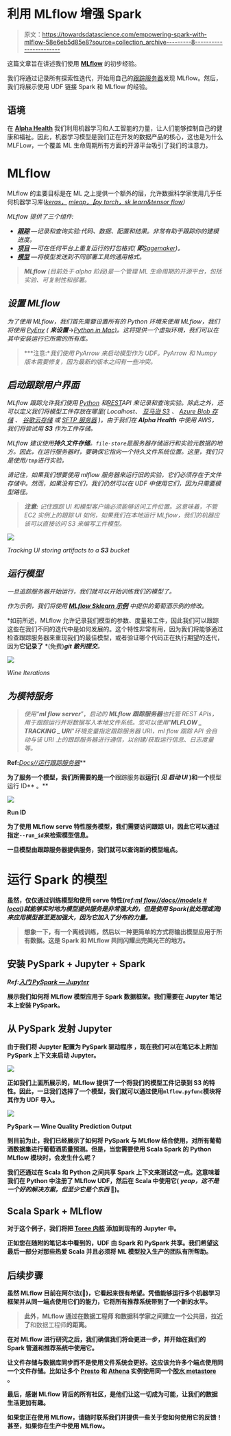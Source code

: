 # 利用 MLflow 增强 Spark

> 原文：<https://towardsdatascience.com/empowering-spark-with-mlflow-58e6eb5d85e8?source=collection_archive---------8----------------------->

这篇文章旨在讲述我们使用 [**MLflow**](https://mlflow.org) 的初步经验。

我们将通过记录所有探索性迭代，开始用自己的[跟踪服务器](https://mlflow.org/docs/latest/tracking.html)发现 MLflow。然后，我们将展示使用 UDF 链接 Spark 和 MLflow 的经验。

## 语境

在 [**Alpha Health**](http://alpha.company/moonshots/alpha-health) 我们利用机器学习和人工智能的力量，让人们能够控制自己的健康和福祉。因此，机器学习模型是我们正在开发的数据产品的核心，这也是为什么 MLFLow，一个覆盖 ML 生命周期所有方面的开源平台吸引了我们的注意力。

# MLflow

MLflow 的主要目标是在 ML 之上提供一个额外的层，允许数据科学家使用几乎任何机器学习库([](https://github.com/h2oai)*[*keras，*](https://keras.io/) [*mleap，*](http://mleap-docs.combust.ml/)[*【py torch，*](https://pytorch.org/)[*sk learn&*](http://scikit-learn.org/stable/)[*tensor flow*](https://www.tensorflow.org/))*

*MLflow 提供了三个组件:*

*   *[**跟踪**](https://mlflow.org/docs/latest/tracking.html) —记录和查询实验:代码、数据、配置和结果。非常有助于跟踪你的建模进度。*
*   *[**项目**](https://mlflow.org/docs/latest/projects.html) —可在任何平台上重复运行的打包格式( ***即***[*Sagemaker*](https://aws.amazon.com/sagemaker))。*
*   *[**模型**](https://mlflow.org/docs/latest/models.html) —将模型发送到不同部署工具的通用格式。*

> ***MLflow** (目前处于 alpha 阶段)是一个管理 ML 生命周期的开源平台，包括实验、可复制性和部署。*

## *设置 MLflow*

*为了使用 MLflow，我们首先需要设置所有的 Python 环境来使用 MLflow，我们将使用 [PyEnv](https://github.com/pyenv/pyenv) *(* ***来设置****→*[*Python in Mac)*](https://gist.github.com/chris-zen/9e61db6924bd37fbe414f648614ca4c5)。这将提供一个虚拟环境，我们可以在其中安装运行它所需的所有库。*

> ***注意:**我们使用 PyArrow 来启动模型作为 UDF。PyArrow 和 Numpy 版本需要修复，因为最新的版本之间有一些冲突。*

## *启动跟踪用户界面*

*MLflow 跟踪允许我们使用 [Python](https://mlflow.org/docs/latest/python_api/index.html#python-api) 和[REST](https://mlflow.org/docs/latest/rest-api.html#rest-api)API 来记录和查询实验。除此之外，还可以定义我们将模型工件存放在哪里( *Localhost、* [*亚马逊 S3*](https://mlflow.org/docs/latest/tracking.html#amazon-s3) *、* [*Azure Blob 存储*](https://mlflow.org/docs/latest/tracking.html#azure-blob-storage) *、* [*谷歌云存储*](https://mlflow.org/docs/latest/tracking.html#google-cloud-storage) *或* [*SFTP 服务器*](https://mlflow.org/docs/latest/tracking.html#sftp-server) )。由于我们在 **Alpha Health** 中使用 AWS，我们将尝试用 **S3** 作为工件存储。*

*MLflow 建议使用**持久文件存储**。`file-store`是服务器存储运行和实验元数据的地方。因此，在运行服务器时，要确保它指向一个持久文件系统位置。这里，我们只是使用`/tmp`进行实验。*

*请记住，如果我们想要使用 mlflow 服务器来运行旧的实验，它们必须存在于文件存储中。然而，如果没有它们，我们仍然可以在 UDF 中使用它们，因为只需要模型路径。*

> ****注意:*** 记住跟踪 UI 和模型客户端必须能够访问工件位置。这意味着，不管 EC2 实例上的跟踪 UI 如何，如果我们在本地运行 MLflow，我们的机器应该可以直接访问 S3 来编写工件模型。*

*![](img/94aac38ad2750c47a3bcf281a8aed5c7.png)*

*Tracking UI storing artifacts to a **S3** bucket*

## *运行模型*

*一旦追踪服务器开始运行，我们就可以开始训练我们的模型了。*

*作为示例，我们将使用 [***MLflow Sklearn 示例***](https://github.com/mlflow/mlflow/blob/master/examples/sklearn_elasticnet_wine/train.py) 中提供的葡萄酒示例的修改。*

*如前所述，MLflow 允许记录我们模型的参数、度量和工件，因此我们可以跟踪这些在我们不同的迭代中是如何发展的。这个特性非常有用，因为我们将能够通过检查跟踪服务器来重现我们的最佳模型，或者验证哪个代码正在执行期望的迭代，因为**它记录了** *(免费)***git 散列提交**。*

*![](img/db37fe2fdc28242ce600f86007709b6c.png)*

*Wine Iterations*

## *为模特服务*

> *使用“***ml flow server****”，*启动的 **MLflow 跟踪服务器**也托管 REST APIs，用于跟踪运行并将数据写入本地文件系统。您可以使用"***MLFLOW _ TRACKING _ URI****"*环境变量指定跟踪服务器 URI，ml flow 跟踪 API 会自动与该 URI 上的跟踪服务器进行通信，以创建/获取运行信息、日志度量等。*

****Ref:****[*Docs//运行跟踪服务器*](https://mlflow.org/docs/latest/tracking.html#running-a-tracking-server)**

**为了服务一个模型，我们所需要的是一个**跟踪服务器**运行( ***见*** *启动 UI* )和一个**模型运行 ID** 。**

**![](img/b454df10ed7d7dc113bc1cbb1d86ee87.png)**

**Run ID**

**为了使用 **MLflow serve 特性**服务模型，我们需要访问跟踪 UI，因此它可以通过指定`--run_id`来检索模型信息。**

**一旦模型由跟踪服务器提供服务，我们就可以查询新的模型端点。**

# **运行 Spark 的模型**

**虽然，仅仅通过训练模型和使用 serve 特性(***ref:****[*ml flow//docs//models # local*](https://mlflow.org/docs/latest/models.html#local))就能够实时地为模型提供服务是非常强大的，但是使用 Spark(批处理或流)来应用模型甚至更加强大，因为它加入了分布的力量。***

> **想象一下，有一个离线训练，然后以一种更简单的方式将输出模型应用于所有数据。这是 Spark 和 MLflow 共同闪耀出完美光芒的地方。**

## **安装 PySpark + Jupyter + Spark**

*****Ref:***[*入门 PySpark — Jupyter*](https://blog.sicara.com/get-started-pyspark-jupyter-guide-tutorial-ae2fe84f594f)**

**展示我们如何将 MLflow 模型应用于 Spark 数据框架。我们需要在 Jupyter 笔记本上安装 PySpark。**

## **从 PySpark 发射 Jupyter**

**由于我们将 Jupyter 配置为 PySpark 驱动程序 ，现在我们可以在笔记本上附加 PySpark 上下文来启动 Jupyter。**

**![](img/c9da064569805024075c9207190e4857.png)**

**正如我们上面所展示的，MLflow 提供了一个将我们的模型工件记录到 S3 的特性。因此，一旦我们选择了一个模型，我们就可以通过使用`mlflow.pyfunc`模块将其作为 UDF 导入。**

**![](img/e61723319696d0af5a93a2f86d0797e7.png)**

**PySpark — Wine Quality Prediction Output**

**到目前为止，我们已经展示了如何将 PySpark 与 MLflow 结合使用，对所有葡萄酒数据集进行葡萄酒质量预测。但是，当您需要使用 Scala Spark 的 Python MLflow 模块时，会发生什么呢？**

**我们还通过在 Scala 和 Python 之间共享 Spark 上下文来测试这一点。这意味着我们在 Python 中注册了 MLflow UDF，然后在 Scala 中使用它( *yeap，这不是一个好的解决方案，但至少它是个东西* **🍭**)。**

## **Scala Spark + MLflow**

**对于这个例子，我们将把 [**Toree 内核**](https://toree.apache.org/) 添加到现有的 Jupyter 中。**

**正如您在随附的笔记本中看到的，UDF 由 Spark 和 PySpark 共享。我们希望这最后一部分对那些热爱 Scala 并且必须将 ML 模型投入生产的团队有所帮助。**

## **后续步骤**

**虽然 MLflow 目前在阿尔法(🥁)，它看起来很有希望。凭借能够运行多个机器学习框架并从同一端点使用它们的能力，它将所有推荐系统带到了一个新的水平。**

> **此外，MLflow 通过在数据工程师 **和数据科学家**之间建立一个公共层，拉近了**和数据工程师**的距离。**

**在对 MLflow 进行研究之后，我们确信我们将会更进一步，并开始在我们的 Spark 管道和推荐系统中使用它。**

**让文件存储与数据库同步而不是使用文件系统会更好。这应该允许多个端点使用同一个文件存储。比如让多个 [Presto](https://prestodb.io/) 和 [Athena](https://aws.amazon.com/athena/) 实例使用同一个[胶水 metastore](https://aws.amazon.com/glue/) 。**

**最后，感谢 MLflow 背后的所有社区，是他们让这一切成为可能，让我们的数据生活更加有趣。**

**如果您正在使用 MLflow，**请随时联系我们**并提供一些关于您如何使用它的反馈！甚至，如果你在生产中使用 MLflow。**